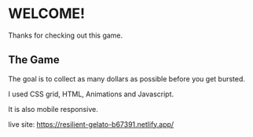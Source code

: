 # WELCOME!

Thanks for checking out this game.

## The Game

The goal is to collect as many dollars as possible before you get bursted. 

I used CSS grid, HTML, Animations and Javascript.

It is also mobile responsive.

live site: https://resilient-gelato-b67391.netlify.app/
